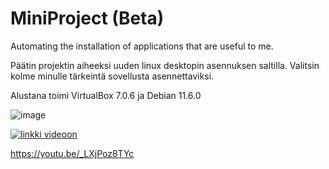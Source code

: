 # MiniProject (Beta)
Automating the installation of applications that are useful to me.

Päätin projektin aiheeksi uuden linux desktopin asennuksen saltilla. Valitsin kolme minulle tärkeintä sovellusta asennettaviksi. 

Alustana toimi VirtualBox 7.0.6 ja Debian 11.6.0

![image](https://github.com/JuuHil/MiniProject/assets/122887067/d87af939-dd5d-4848-8a99-5e378addfefc)

[![linkki videoon](![image](https://github.com/JuuHil/MiniProject/assets/122887067/86ab8359-f645-48d4-a53f-bc79f133044a))](https://youtu.be/_LXjPoz8TYc)

https://youtu.be/_LXjPoz8TYc
